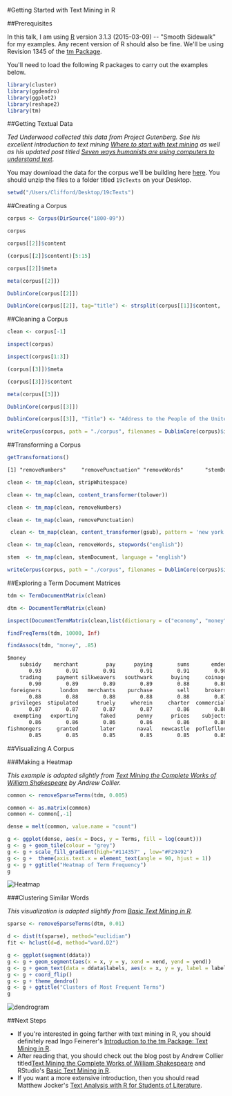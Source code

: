 #Getting Started with Text Mining in R

##Prerequisites

In this talk, I am using [R]( https://www.r-project.org/) version 3.1.3 (2015-03-09) -- "Smooth Sidewalk" for my examples. Any recent version of R should also be fine. We'll be using Revision 1345 of the [tm Package](http://tm.r-forge.r-project.org/).

You'll need to load the following R packages to carry out the examples below.

```R
library(cluster)  
library(ggdendro)
library(ggplot2)
library(reshape2)
library(tm)
```

##Getting Textual Data

*Ted Underwood collected this data from Project Gutenberg. See his excellent introduction to text mining [Where to start with text mining](http://tedunderwood.com/2012/08/14/where-to-start-with-text-mining/) as well as his updated post titled [Seven ways humanists are using computers to understand text](http://tedunderwood.com/2015/06/04/seven-ways-humanists-are-using-computers-to-understand-text/).*

You may download the data for the corpus we'll be building here [here](https://dl.dropbox.com/u/4713959/JDH%20article/19cTexts.zip). You should unzip the files to a folder titled ```19cTexts``` on your Desktop.

```R
setwd("/Users/Clifford/Desktop/19cTexts")
```

##Creating a Corpus


```R
corpus <- Corpus(DirSource("1800-09"))
```

```R
corpus
```

```R
corpus[[2]]$content
```

```R
(corpus[[2]]$content)[5:15]
```

```R
corpus[[2]]$meta
```

```R
meta(corpus[[2]])
```

```R
DublinCore(corpus[[2]])
```

```R 
DublinCore(corpus[[2]], tag="title") <- strsplit(corpus[[1]]$content, '\t')[[2]][14]
```

##Cleaning a Corpus

```R
clean <- corpus[-1]
```

```R
inspect(corpus)
```

```R
inspect(corpus[1:3])
```

```R
(corpus[[3]])$meta
```

```R
(corpus[[3]])$content
```

```R
meta(corpus[[3]])
```

```R
DublinCore(corpus[[3]])
```

```R
DublinCore(corpus[[3]], "Title") <- "Address to the People of the United States on the Policy of Maintaining Permanent Navy"
```

```R
writeCorpus(corpus, path = "./corpus", filenames = DublinCore(corpus)$identifier)
```

##Transforming a Corpus

```R
getTransformations()
```

```txt
[1] "removeNumbers"     "removePunctuation" "removeWords"       "stemDocument"      "stripWhitespace"
```

```R
clean <- tm_map(clean, stripWhitespace)
```

```R
clean <- tm_map(clean, content_transformer(tolower))
```

```R
clean <- tm_map(clean, removeNumbers)
```

```R
clean <- tm_map(clean, removePunctuation)
```

```R
 clean <- tm_map(clean, content_transformer(gsub), pattern = 'new york', replacement = 'newyork')
```

```R
clean <- tm_map(clean, removeWords, stopwords("english"))
```

```R
stem  <- tm_map(clean, stemDocument, language = "english")  
```

```R
writeCorpus(corpus, path = "./corpus", filenames = DublinCore(corpus)$identifier)
```

##Exploring a Term Document Matrices

```R
tdm <- TermDocumentMatrix(clean)
```

```R
dtm <- DocumentTermMatrix(clean)
```

```R
inspect(DocumentTermMatrix(clean,list(dictionary = c("economy", "money", "finance", "debt", "income", "expenditures", "bonds", "stocks"))))
```

```R
findFreqTerms(tdm, 10000, Inf)
```

```R
findAssocs(tdm, "money", .85)
```

```txt
$money
    subsidy    merchant         pay      paying        sums       emden     packers        paid 
       0.93        0.91        0.91        0.91        0.91        0.90        0.90        0.90 
    trading     payment silkweavers   southwark      buying     coinage      coined     foreign 
       0.90        0.89        0.89        0.89        0.88        0.88        0.88        0.88 
 foreigners      london   merchants    purchase        sell     brokers    licences       ports 
       0.88        0.88        0.88        0.88        0.88        0.87        0.87        0.87 
 privileges  stipulated      truely     wherein     charter  commercial     enacted     england 
       0.87        0.87        0.87        0.87        0.86        0.86        0.86        0.86 
  exempting   exporting       faked       penny      prices    subjects    commerce       duely 
       0.86        0.86        0.86        0.86        0.86        0.86        0.85        0.85 
fishmongers     granted       later       naval   newcastle  poflefllon     selling thenceforth 
       0.85        0.85        0.85        0.85        0.85        0.85        0.85        0.85 
```

##Visualizing A Corpus

###Making a Heatmap

*This example is adapted slightly from [Text Mining the Complete Works of William Shakespeare](http://www.exegetic.biz/blog/2013/09/text-mining-the-complete-works-of-william-shakespeare/) by Andrew Collier.*

```R
common <- removeSparseTerms(tdm, 0.005)
```

```R
common <- as.matrix(common)
common <- common[,-1]
```

```R
dense = melt(common, value.name = "count")
```

```R
g <- ggplot(dense, aes(x = Docs, y = Terms, fill = log(count)))
g <- g + geom_tile(colour = "grey")
g <- g + scale_fill_gradient(high="#114357" , low="#F29492")
g <- g +  theme(axis.text.x = element_text(angle = 90, hjust = 1))
g <- g + ggtitle("Heatmap of Term Frequency")
g
```

![Heatmap](http://i.imgur.com/pESrRzd.png)


###Clustering Similar Words

*This visualization is adapted slightly from [Basic Text Mining in R](https://rstudio-pubs-static.s3.amazonaws.com/31867_8236987cf0a8444e962ccd2aec46d9c3.html).*

```R
sparse <- removeSparseTerms(dtm, 0.01)
```

```R
d <- dist(t(sparse), method="euclidian")   
fit <- hclust(d=d, method="ward.D2")
```

```R
g <- ggplot(segment(ddata))
g <- g + geom_segment(aes(x = x, y = y, xend = xend, yend = yend))
g <- g + geom_text(data = ddata$labels, aes(x = x, y = y, label = label))
g <- g + coord_flip() 
g <- g + theme_dendro()
g <- g + ggtitle("Clusters of Most Frequent Terms")
g
```

![dendrogram](http://i.imgur.com/yfYTnQY.png)

##Next Steps

* If you're interested in going farther with text mining in R, you should definitely read Ingo Feinerer's [Introduction to the tm Package: Text Mining in R](https://cran.r-project.org/web/packages/tm/vignettes/tm.pdf). 
* After reading that, you should check out the blog post by Andrew Collier titled[Text Mining the Complete Works of William Shakespeare](http://www.exegetic.biz/blog/2013/09/text-mining-the-complete-works-of-william-shakespeare/) and RStudio's [Basic Text Mining in R](https://rstudio-pubs-static.s3.amazonaws.com/31867_8236987cf0a8444e962ccd2aec46d9c3.html).
* If you want a more extensive introduction, then you should read Matthew Jocker's [Text Analysis with R for Students of Literature](http://link.springer.com/book/10.1007/978-3-319-03164-4).